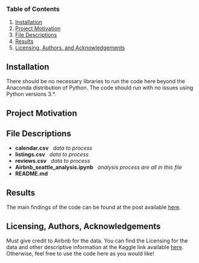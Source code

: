 
### Table of Contents

1. [Installation](#installation)
2. [Project Motivation](#motivation)
3. [File Descriptions](#files)
4. [Results](#results)
5. [Licensing, Authors, and Acknowledgements](#licensing)

## Installation <a name="installation"></a>

There should be no necessary libraries to run the code here beyond the Anaconda distribution of Python.  The code should run with no issues using Python versions 3.*.

## Project Motivation<a name="motivation"></a>

    

## File Descriptions <a name="files"></a>
- **calendar.csv**    &nbsp; *data to process*
- **listings.csv**   &nbsp; *data to process*
- **reviews.csv**    &nbsp; *data to process*
- **Airbnb_seattle_analysis.ipynb** &nbsp; *analysis process are all in this file*
- **README.md**


    
    
## Results<a name="results"></a>     

The main findings of the code can be found at the post available [here](https://medium.com/@15526077/how-to-earn-first-2000-as-an-airbnb-host-b6c13d3cef74).

## Licensing, Authors, Acknowledgements<a name="licensing"></a>

Must give credit to Airbnb for the data.  You can find the Licensing for the data and other descriptive information at the Kaggle link available [here](https://www.kaggle.com/airbnb/seattle/data#reviews.csv).  Otherwise, feel free to use the code here as you would like! 



